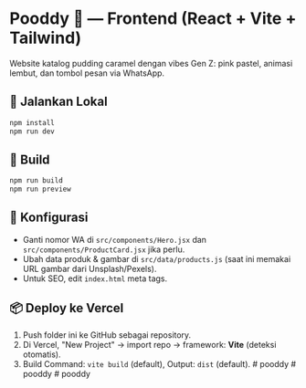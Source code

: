 # Pooddy 💖 — Frontend (React + Vite + Tailwind)

Website katalog pudding caramel dengan vibes Gen Z: pink pastel, animasi lembut, dan tombol pesan via WhatsApp.

## 🚀 Jalankan Lokal
```bash
npm install
npm run dev
```

## 🧪 Build
```bash
npm run build
npm run preview
```

## 🔧 Konfigurasi
- Ganti nomor WA di `src/components/Hero.jsx` dan `src/components/ProductCard.jsx` jika perlu.
- Ubah data produk & gambar di `src/data/products.js` (saat ini memakai URL gambar dari Unsplash/Pexels).
- Untuk SEO, edit `index.html` meta tags.

## 📦 Deploy ke Vercel
1. Push folder ini ke GitHub sebagai repository.
2. Di Vercel, "New Project" → import repo → framework: **Vite** (deteksi otomatis).
3. Build Command: `vite build` (default), Output: `dist` (default).
#   p o o d d y  
 #   p o o d d y  
 #   p o o d d y  
 